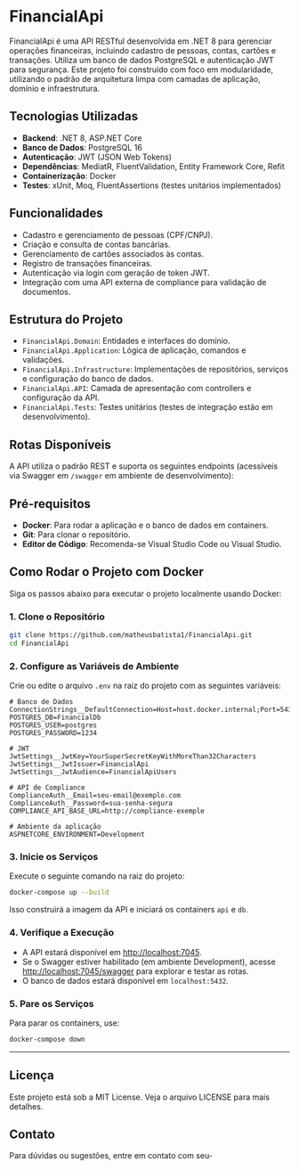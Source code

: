 # FinancialApi

FinancialApi é uma API RESTful desenvolvida em .NET 8 para gerenciar operações financeiras, incluindo cadastro de pessoas, contas, cartões e transações. Utiliza um banco de dados PostgreSQL e autenticação JWT para segurança. Este projeto foi construído com foco em modularidade, utilizando o padrão de arquitetura limpa com camadas de aplicação, domínio e infraestrutura.

## Tecnologias Utilizadas

- **Backend**: .NET 8, ASP.NET Core
- **Banco de Dados**: PostgreSQL 16
- **Autenticação**: JWT (JSON Web Tokens)
- **Dependências**: MediatR, FluentValidation, Entity Framework Core, Refit
- **Containerização**: Docker
- **Testes**: xUnit, Moq, FluentAssertions (testes unitários implementados)

## Funcionalidades

- Cadastro e gerenciamento de pessoas (CPF/CNPJ).
- Criação e consulta de contas bancárias.
- Gerenciamento de cartões associados às contas.
- Registro de transações financeiras.
- Autenticação via login com geração de token JWT.
- Integração com uma API externa de compliance para validação de documentos.

## Estrutura do Projeto

- `FinancialApi.Domain`: Entidades e interfaces do domínio.
- `FinancialApi.Application`: Lógica de aplicação, comandos e validações.
- `FinancialApi.Infrastructure`: Implementações de repositórios, serviços e configuração do banco de dados.
- `FinancialApi.API`: Camada de apresentação com controllers e configuração da API.
- `FinancialApi.Tests`: Testes unitários (testes de integração estão em desenvolvimento).

## Rotas Disponíveis

A API utiliza o padrão REST e suporta os seguintes endpoints (acessíveis via Swagger em `/swagger` em ambiente de desenvolvimento):

## Pré-requisitos

- **Docker**: Para rodar a aplicação e o banco de dados em containers.
- **Git**: Para clonar o repositório.
- **Editor de Código**: Recomenda-se Visual Studio Code ou Visual Studio.

## Como Rodar o Projeto com Docker

Siga os passos abaixo para executar o projeto localmente usando Docker:

### 1. Clone o Repositório

```bash
git clone https://github.com/matheusbatista1/FinancialApi.git
cd FinancialApi
```

### 2. Configure as Variáveis de Ambiente

Crie ou edite o arquivo `.env` na raiz do projeto com as seguintes variáveis:

```plaintext
# Banco de Dados
ConnectionStrings__DefaultConnection=Host=host.docker.internal;Port=5432;Database=financialapidb;Username=postgres;Password=1234
POSTGRES_DB=FinancialDb
POSTGRES_USER=postgres
POSTGRES_PASSWORD=1234

# JWT
JwtSettings__JwtKey=YourSuperSecretKeyWithMoreThan32Characters
JwtSettings__JwtIssuer=FinancialApi
JwtSettings__JwtAudience=FinancialApiUsers

# API de Compliance
ComplianceAuth__Email=seu-email@exemplo.com
ComplianceAuth__Password=sua-senha-segura
COMPLIANCE_API_BASE_URL=http://compliance-exemple

# Ambiente da aplicação
ASPNETCORE_ENVIRONMENT=Development
```

### 3. Inicie os Serviços

Execute o seguinte comando na raiz do projeto:

```bash
docker-compose up --build
```

Isso construirá a imagem da API e iniciará os containers `api` e `db`.

### 4. Verifique a Execução

- A API estará disponível em [http://localhost:7045](http://localhost:8080).
- Se o Swagger estiver habilitado (em ambiente Development), acesse [http://localhost:7045/swagger](http://localhost:8080/swagger) para explorar e testar as rotas.
- O banco de dados estará disponível em `localhost:5432`.

### 5. Pare os Serviços

Para parar os containers, use:

```bash
docker-compose down
```

---

## Licença

Este projeto está sob a MIT License. Veja o arquivo LICENSE para mais detalhes.

## Contato

Para dúvidas ou sugestões, entre em contato com seu-
